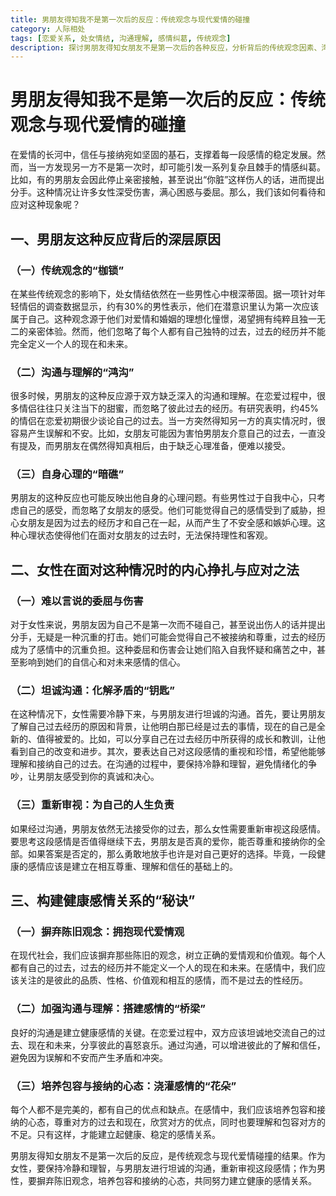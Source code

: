 ```yaml
---
title: 男朋友得知我不是第一次后的反应：传统观念与现代爱情的碰撞
category: 人际相处
tags: [恋爱关系, 处女情结, 沟通理解, 感情纠葛, 传统观念]
description: 探讨男朋友得知女朋友不是第一次后的各种反应，分析背后的传统观念因素、沟通缺失以及应对方式，阐述构建健康感情关系的秘诀，为处于类似情感纠葛中的情侣提供参考。
---
```

# 男朋友得知我不是第一次后的反应：传统观念与现代爱情的碰撞
在爱情的长河中，信任与接纳宛如坚固的基石，支撑着每一段感情的稳定发展。然而，当一方发现另一方不是第一次时，却可能引发一系列复杂且棘手的情感纠葛。比如，有的男朋友会因此停止亲密接触，甚至说出“你脏”这样伤人的话，进而提出分手。这种情况让许多女性深受伤害，满心困惑与委屈。那么，我们该如何看待和应对这种现象呢？

## 一、男朋友这种反应背后的深层原因

### （一）传统观念的“枷锁”
在某些传统观念的影响下，处女情结依然在一些男性心中根深蒂固。据一项针对年轻情侣的调查数据显示，约有30%的男性表示，他们在潜意识里认为第一次应该属于自己。这种观念源于他们对爱情和婚姻的理想化憧憬，渴望拥有纯粹且独一无二的亲密体验。然而，他们忽略了每个人都有自己独特的过去，过去的经历并不能完全定义一个人的现在和未来。

### （二）沟通与理解的“鸿沟”
很多时候，男朋友的这种反应源于双方缺乏深入的沟通和理解。在恋爱过程中，很多情侣往往只关注当下的甜蜜，而忽略了彼此过去的经历。有研究表明，约45%的情侣在恋爱初期很少谈论自己的过去。当一方突然得知另一方的真实情况时，很容易产生误解和不安。比如，女朋友可能因为害怕男朋友介意自己的过去，一直没有提及，而男朋友在偶然得知真相后，由于缺乏心理准备，便难以接受。

### （三）自身心理的“暗礁”
男朋友的这种反应也可能反映出他自身的心理问题。有些男性过于自我中心，只考虑自己的感受，而忽略了女朋友的感受。他们可能觉得自己的感情受到了威胁，担心女朋友是因为过去的经历才和自己在一起，从而产生了不安全感和嫉妒心理。这种心理状态使得他们在面对女朋友的过去时，无法保持理性和客观。

## 二、女性在面对这种情况时的内心挣扎与应对之法

### （一）难以言说的委屈与伤害
对于女性来说，男朋友因为自己不是第一次而不碰自己，甚至说出伤人的话并提出分手，无疑是一种沉重的打击。她们可能会觉得自己不被接纳和尊重，过去的经历成为了感情中的沉重负担。这种委屈和伤害会让她们陷入自我怀疑和痛苦之中，甚至影响到她们的自信心和对未来感情的信心。

### （二）坦诚沟通：化解矛盾的“钥匙”
在这种情况下，女性需要冷静下来，与男朋友进行坦诚的沟通。首先，要让男朋友了解自己过去经历的原因和背景，让他明白那已经是过去的事情，现在的自己是全新的、值得被爱的。比如，可以分享自己在过去经历中所获得的成长和教训，让他看到自己的改变和进步。其次，要表达自己对这段感情的重视和珍惜，希望他能够理解和接纳自己的过去。在沟通的过程中，要保持冷静和理智，避免情绪化的争吵，让男朋友感受到你的真诚和决心。

### （三）重新审视：为自己的人生负责
如果经过沟通，男朋友依然无法接受你的过去，那么女性需要重新审视这段感情。要思考这段感情是否值得继续下去，男朋友是否真的爱你，能否尊重和接纳你的全部。如果答案是否定的，那么勇敢地放手也许是对自己更好的选择。毕竟，一段健康的感情应该是建立在相互尊重、理解和信任的基础上的。

## 三、构建健康感情关系的“秘诀”

### （一）摒弃陈旧观念：拥抱现代爱情观
在现代社会，我们应该摒弃那些陈旧的观念，树立正确的爱情观和价值观。每个人都有自己的过去，过去的经历并不能定义一个人的现在和未来。在感情中，我们应该关注的是彼此的品质、性格、价值观和相互的感情，而不是过去的性经历。

### （二）加强沟通与理解：搭建感情的“桥梁”
良好的沟通是建立健康感情的关键。在恋爱过程中，双方应该坦诚地交流自己的过去、现在和未来，分享彼此的喜怒哀乐。通过沟通，可以增进彼此的了解和信任，避免因为误解和不安而产生矛盾和冲突。

### （三）培养包容与接纳的心态：浇灌感情的“花朵”
每个人都不是完美的，都有自己的优点和缺点。在感情中，我们应该培养包容和接纳的心态，尊重对方的过去和现在，欣赏对方的优点，同时也要理解和包容对方的不足。只有这样，才能建立起健康、稳定的感情关系。

男朋友得知女朋友不是第一次后的反应，是传统观念与现代爱情碰撞的结果。作为女性，要保持冷静和理智，与男朋友进行坦诚的沟通，重新审视这段感情；作为男性，要摒弃陈旧观念，培养包容和接纳的心态，共同努力建立健康的感情关系。